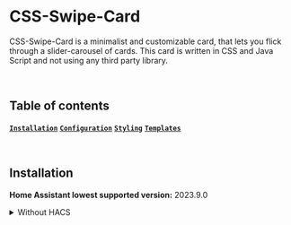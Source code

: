 # CSS-Swipe-Card

CSS-Swipe-Card is a minimalist and customizable card, that lets you flick through a slider-carousel of cards.
This card is written in CSS and Java Script and not using any third party library.

<br>

## Table of contents

**[`Installation`](#installation)**  **[`Configuration`](#configuration)**  **[`Styling`](#styling)**  **[`Templates`](#templates)**

<br>

## Installation

**Home Assistant lowest supported version:** 2023.9.0

<details>

<summary>Without HACS</summary>

<br>

1. Download these files: [css-swipe-card.js]([https://github.com/Nemuritor01/css-swipe-card/blob/main/src/css-swipe-card.js])
2. Add these files to your `<config>/www` folder
3. On your dashboard click on the icon at the right top corner then on `Edit dashboard`
4. Click again on that icon and then click on `Manage resources`
5. Click on `Add resource`
6. Copy and paste this: `/local/css-swipe-card.js?v=1`
7. Click on `JavaScript Module` then `Create`
8. Go back and refresh your page
9. You can now click on `Add card` in the bottom right corner and search for `Bubble Card`
10. After any update of the file you will have to edit `/local/bubble-card.js?v=1` and change the version to any higher number

If it's not working, just try to clear your browser cache.`

</details>

